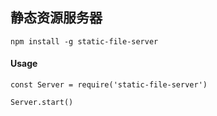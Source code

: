 ## 静态资源服务器

```
npm install -g static-file-server

```

#### Usage

```
const Server = require('static-file-server')

Server.start()

```

